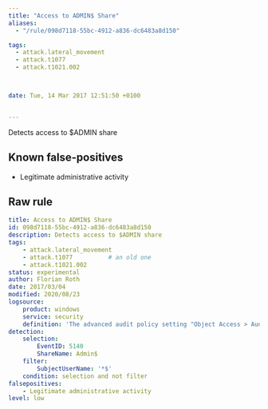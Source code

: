 ```yaml
---
title: "Access to ADMIN$ Share"
aliases:
  - "/rule/098d7118-55bc-4912-a836-dc6483a8d150"

tags:
  - attack.lateral_movement
  - attack.t1077
  - attack.t1021.002



date: Tue, 14 Mar 2017 12:51:50 +0100


---
```


Detects access to $ADMIN share

<!--more-->


## Known false-positives

* Legitimate administrative activity




## Raw rule
```yaml
title: Access to ADMIN$ Share
id: 098d7118-55bc-4912-a836-dc6483a8d150
description: Detects access to $ADMIN share
tags:
    - attack.lateral_movement
    - attack.t1077          # an old one
    - attack.t1021.002
status: experimental
author: Florian Roth
date: 2017/03/04
modified: 2020/08/23
logsource:
    product: windows
    service: security
    definition: 'The advanced audit policy setting "Object Access > Audit File Share" must be configured for Success/Failure'
detection:
    selection:
        EventID: 5140
        ShareName: Admin$
    filter:
        SubjectUserName: '*$'
    condition: selection and not filter
falsepositives:
    - Legitimate administrative activity
level: low

```
